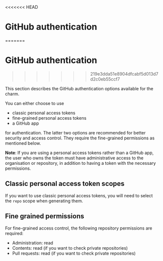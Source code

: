 <<<<<<< HEAD
# GitHub authentication
=======
<!-- vale Canonical.007-Headings-sentence-case = NO -->
# GitHub authentication
<!-- vale Canonical.007-Headings-sentence-case = YES -->
>>>>>>> 219e3dda51e8904dfcabf5d013d7d2c0eb55ccf7

This section describes the GitHub authentication options available for the charm.

You can either choose to use

- classic personal access tokens
- fine-grained personal access tokens
- a GitHub app

for authentication. The latter two options are recommended for better security and access control.
They require the fine-grained permissions as mentioned below.

**Note**:  If you are using a personal access tokens rather than a GitHub app,
the user who owns the token must have administrative access to the organisation or repository,
in addition to having a token with the necessary permissions.


## Classic personal access token scopes

If you want to use classic personal access tokens, you will need to select the `repo` 
scope when generating them.

## Fine grained permissions

For fine-grained access control, the following repository permissions are required:

- Administration: read
- Contents: read (if you want to check private repositories)
- Pull requests: read (if you want to check private repositories)